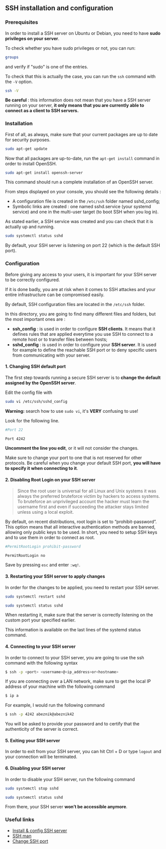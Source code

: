 ## SSH installation and configuration
### Prerequisites
In order to install a SSH server on Ubuntu or Debian, you need to have **sudo privileges on your server**.

To check whether you have sudo privileges or not, you can run:
```bash
groups
```
and verify if "sudo" is one of the entries.

To check that this is actually the case, you can run the `ssh` command with the `-V` option.
```bash
ssh -V
```

**Be careful** : this information does not mean that you have a SSH server running on your server, **it only means that you are currently able to connect as a client to SSH servers.**

### Installation
First of all, as always, make sure that your current packages are up to date for security purposes.
```bash
sudo apt-get update
```

Now that all packages are up-to-date, run the `apt-get install` command in order to install OpenSSH.
```bash
sudo apt-get install openssh-server
```

This command should run a complete installation of an OpenSSH server.

From steps displayed on your console, you should see the following details :

- A configuration file is created in the `/etc/ssh` folder named sshd_config;
- Symbolic links are created : one named sshd.service (your systemd service) and one in the multi-user target (to boot SSH when you log in).

As stated earlier, a SSH service was created and you can check that it is actually up and running.
```bash
sudo systemctl status sshd
```

By default, your SSH server is listening on port 22 (which is the default SSH port).

### Configuration
Before giving any access to your users, it is important for your SSH server to be correctly configured.

If it is done badly, you are at risk when it comes to SSH attackes and your entire infrastructure can be compromised easily.

By default, SSH configuration files are located in the `/etc/ssh` folder.

In this directory, you are going to find many different files and folders, but the most important ones are :

- **ssh_config** : is used in order to configure **SSH clients**. It means that it defines rules that are applied everytime you use SSH to connect to a remote host or to transfer files between hosts;
- **sshd_config** : is used in order to configure your **SSH server**. It is used for example to define the reachable SSH port or to deny specific users from communicating with your server.

#### 1. Changing SSH default port
The first step towards running a secure SSH server is to **change the default assigned by the OpenSSH server**.

Edit the config file with
```bash
sudo vi /etc/ssh/sshd_config
```
**Warning:** search how to use `sudo vi`, it's **VERY** confusing to use!

Look for the following line.
```bash
#Port 22

Port 4242
```
**Uncomment the line you edit**, or it will not consider the changes.

Make sure to change your port to one that is not reserved for other protocols. Be careful when you change your default SSH port, **you will have to specify it when connecting to it**.

#### 2. Disabling Root Login on your SSH server
> Since the root user is universal for all Linux and Unix systems it was always the preferred bruteforce victim by hackers to access systems. To bruteforce an unprivileged account the hacker must learn the username first and even if succeeding  the attacker stays limited unless using a local exploit.

By default, on recent distributions, root login is set to “prohibit-password”. This option means that all interactive authentication methods are banned, allowing only public keys to be used. In short, you need to setup SSH keys and to use them in order to connect as root.
```bash
#PermitRootLogin prohibit-password

PermitRootLogin no
```
Save by pressing `esc` and enter `:wq!`.

#### 3. Restarting your SSH server to apply changes
In order for the changes to be applied, you need to restart your SSH server.
```bash
sudo systemctl restart sshd

sudo systemctl status sshd
```

When restarting it, make sure that the server is correctly listening on the custom port your specified earlier.

This information is available on the last lines of the systemd status command.

#### 4. Connecting to your SSH server
In order to connect to your SSH server, you are going to use the ssh command with the following syntax
```bash
$ ssh -p <port> <username>@<ip_address>or<hostname>
```

If you are connecting over a LAN network, make sure to get the local IP address of your machine with the following command
```bash
$ ip a
```

For example, I would run the following command
```bash
$ ssh -p 4242 abeznik@abeznik42
```
You will be asked to provide your password and to certify that the authenticity of the server is correct.

#### 5. Exiting your SSH server
In order to exit from your SSH server, you can hit Ctrl + D or type `logout` and your connection will be terminated.

#### 6. Disabling your SSH server
In order to disable your SSH server, run the following command
```bash
sudo systemctl stop sshd

sudo systemctl status sshd
```
From there, your SSH server **won’t be accessible anymore**.

### Useful links
- [Install & config SSH server](https://devconnected.com/how-to-install-and-enable-ssh-server-on-ubuntu-20-04/)
- [SSH man](https://linuxcommand.org/lc3_man_pages/ssh1.html)
- [Change SSH port](https://www.cyberciti.biz/faq/howto-change-ssh-port-on-linux-or-unix-server/) 
